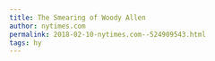 ```yaml
---
title: The Smearing of Woody Allen
author: nytimes.com
permalink: 2018-02-10-nytimes.com--524909543.html
tags: hy
---
```


